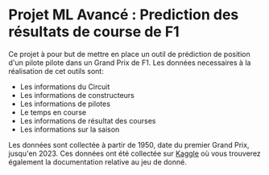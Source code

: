 # Projet ML Avancé : Prediction des résultats de course de F1


Ce projet à pour but de mettre en place un outil de prédiction de position d'un pilote pilote dans un Grand Prix de F1. Les données necessaires à la réalisation de cet outils sont:
- Les informations du Circuit
- Les informations de constructeurs
- Les informations de pilotes
- Le temps en course
- Les informations de résultat des courses
- Les informations sur la saison

Les données sont collectée à partir de 1950, date du premier Grand Prix, jusqu'en 2023. Ces données ont été collectée sur <a href='https://www.kaggle.com/datasets/rohanrao/formula-1-world-championship-1950-2020?select=races.csv' target='_blank' title='Accéder au site'>Kaggle</a> où vous trouverez également la documentation relative au jeu de donné.
